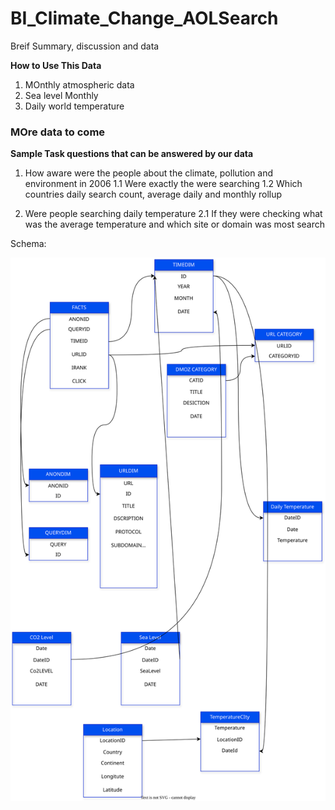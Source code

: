 # BI_Climate_Change_AOLSearch
Breif Summary, discussion and data

**How to Use This Data**

1. MOnthly atmospheric data
2. Sea level Monthly
3. Daily world temperature

### MOre data to come

**Sample Task questions that can be answered by our data**

1. How aware were the people about the climate, pollution and environment in 2006
   1.1 Were exactly the were searching
   1.2 Which countries daily search count, average daily and monthly rollup

2. Were people searching daily temperature
   2.1 If they were checking what was the average temperature and which site or domain was most search
   

Schema:

![Sample Schem](https://github.com/jaikushwaha7/BI_Climate_Change_AOLSearch/blob/main/BI_Schema2.drawio.svg)

